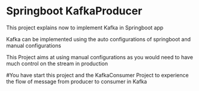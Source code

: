# Springboot KafkaProducer

This project explains now to implement Kafka in Springboot app

Kafka can be implemented using the auto configurations of springboot and manual configurations

This Project aims at using manual configurations as you would need to have much control on the stream in production

#You have start this project and the KafkaConsumer Project to experience the flow of message from producer to consumer in Kafka

